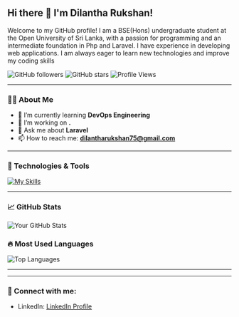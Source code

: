 ## Hi there 👋 I'm Dilantha Rukshan!
Welcome to my GitHub profile! I am a BSE(Hons) undergraduate student at the Open University of Sri Lanka, with a passion for programming and an intermediate foundation in Php and Laravel. I have experience in developing web applications. I am always eager to learn new technologies and improve my coding skills

<!-- Optional badges -->
![GitHub followers](https://img.shields.io/github/followers/dilafx?style=social)
![GitHub stars](https://img.shields.io/github/stars/dilafx?style=social)
![Profile Views](https://komarev.com/ghpvc/?username=dilafx)

---

### 👨‍💻 About Me

- 🌱 I’m currently learning **DevOps Engineering**
- 💼 I’m working on **.**
- 💬 Ask me about **Laravel**
- 📫 How to reach me: **dilantharukshan75@gmail.com**


---

### 🔧 Technologies & Tools

[![My Skills](https://skillicons.dev/icons?i=html,css,javascript,laravel,php,react,&perline=3)](https://skillicons.dev)

---

### 📈 GitHub Stats

![Your GitHub Stats](https://github-readme-stats.vercel.app/api?username=dilafx&show_icons=true&theme=radical)

### 🔥 Most Used Languages

![Top Languages](https://github-readme-stats.vercel.app/api/top-langs/?username=dilafx&layout=compact&theme=radical)

---
---

### 🤝 Connect with me:

- LinkedIn: [ LinkedIn Profile ](https://linkedin.com/in/dilantha-rukshan)

